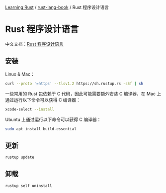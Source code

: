 [Learning Rust](../README.md) / [rust-lang-book](zz_generated_mdi.md) / Rust 程序设计语言

# Rust 程序设计语言

中文文档：[Rust 程序设计语言](https://rustwiki.org/zh-CN/book/)

## 安装

Linux & Mac：

```bash
curl --proto '=https' --tlsv1.2 https://sh.rustup.rs -sSf | sh
```

一些常用的 Rust 包依赖于 C 代码，因此可能需要额外安装 C 编译器，在 Mac 上通过运行以下命令可以获得 C 编译器：

```bash
xcode-select --install
```

Ubuntu 上通过运行以下命令可以获得 C 编译器：

```bash
sudo apt install build-essential
```

## 更新

```bash
rustup update
```

## 卸载

```bash
rustup self uninstall
```
